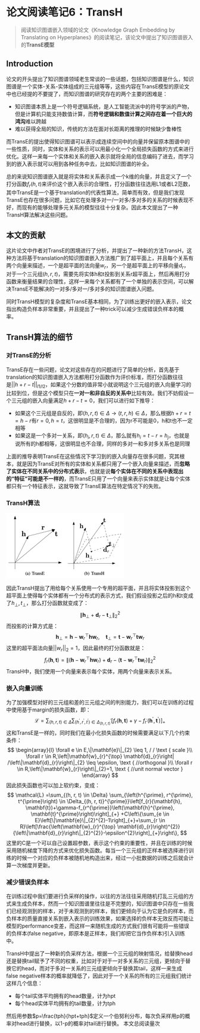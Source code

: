 # 论文阅读笔记6：TransH

> 阅读知识图谱嵌入领域的论文《Knowledge Graph Embedding by Translating on Hyperplanes》的阅读笔记，该论文中提出了知识图谱嵌入的**TransE模型**

## Introduction

​	  论文的开头提出了知识图谱领域老生常谈的一些话题，包括知识图谱是什么，知识图谱是一个实体-关系-实体组成的三元组等等，这些内容在TransE模型的原论文中也已经提的不要提了，而知识图谱的研究存在的两个主要的困难是：

- 知识图谱本质上是一个符号逻辑系统，是人工智能流派中的符号学派的产物，但是计算机只能支持数值计算，而**符号逻辑和数值计算之间存在着一个巨大的鸿沟**难以跨越
- 难以获得全局的知识，传统的方法在面对长距离的推理的时候缺少鲁棒性

而TransE的提出使得知识图谱可以表示成连续空间中的向量并保留原本图谱中的一些性质，同时，实体和关系的表示可以用最小化一个全局损失函数的方式来进行优化。这样一来每一个实体和关系的嵌入表示就将全局的信息编码了进去，而学习到的嵌入表示就可以用到各种任务中去，比如知识图谱的补全。

​	  总的来说知识图谱嵌入就是将实体和关系表示成一个k维的向量，并且定义了一个打分函数$f_r(h,t)$来评价这个嵌入表示的合理性，打分函数往往选用L1或者L2范数，其中TransE是一个基于translation的代表性算法，简单而有效，但是我们发现TransE也存在很多问题，比如它在处理多对一/一对多/多对多的关系的时候表现不好，而现有的能够处理多元关系的模型往往十分复杂。因此本文提出了一种TransH算法解决这些问题。

## 本文的贡献

​	  这片论文中作者对TransE的困境进行了分析，并提出了一种新的方法TransH，这种方法将基于translation的知识图谱嵌入方法推广到了超平面上，并且每个关系有两个向量来描述，一个是超平面的法向量$w_r$，另一个是超平面上的平移向量$d_r$，对于一个三元组$(h,r,t)$，需要先将实体h和t投影到关系r超平面上，然后再用打分函数来衡量结果的合理性，这样一来每个关系都有了一个单独的表示空间，可以解决TransE不能解决的一对多/多对一/多对多的知识图谱嵌入问题。

​	  同时TransH模型的复杂度和TransE基本相同，为了训练出更好的嵌入表示，论文指出构造负样本非常重要，并且提出了一种trick可以减少生成错误负样本的概率。

## TransH算法的细节

### 对TransE的分析

​	  TransE存在一些问题，论文对这些存在的问题进行了简单的分析，首先基于translation的知识图谱嵌入方法都用打分函数作为评价标准，而打分函数往往是$||h+r-t||_{l1/l2}$，如果这个分数的值非常小就说明这个三元组的嵌入向量学习的比较到位，但是这个模型只在**一对一和非自反的关系中**比较有效。我们不妨假设一个三元组的嵌入向量满足$h+r-t=0$，我们可以进行如下推导：

- 如果这个三元组是自反的，即$(h,r,t)\in \Delta\rightarrow (t,r,h)\in \Delta$，那么根据$h+r=t=h-r$有$r=0,h=t$，这很明显是不合理的，因为r不可能是0，h和t也不一定相等
- 如果这是一个多对一关系，即$(h_i,r,t)\in \Delta$，那么就有$h_i=t-r=h_j$，也就是说所有的h都相等，这很明显也不合理，同样的多对一和多对多关系也是同理

上面的推导表明TransE在这些情况下学习到的嵌入向量存在很多问题，究其根本，就是因为TransE对所有的实体和关系都只用了一个嵌入向量来描述，而**忽略了实体在不同关系中的分布式表示**，也就是说**每个实体在不同的关系中表现出的“特征”可能是不一样的**，而TransE只用了一个向量来表示实体就是让每个实体都只有一个特征表示，这就导致了TransE算法在特定情况下的失败。

### TransH算法

<img src="static/image-20210726182518068.png" alt="image-20210726182518068" style="zoom:50%;" />

​	  因此TransH提出了用给每个关系使用一个专用的超平面，并且将实体投影到这个超平面上使得每个实体都有一个分布式的表示方式，我们假设投影之后的h和t变成了$h_{\perp},t_{\perp}$，那么打分函数就变成了：
$$
\|\mathbf{h}_{\perp}+\mathbf{d}_{r}-\mathbf{t}_{\perp}\|_{2}^{2}
$$
而投影的计算方式是：
$$
\mathbf{h}_{\perp}=\mathbf{h}-\mathbf{w}_{r}^{\top} \mathbf{h} \mathbf{w}_{r}, \quad \mathbf{t}_{\perp}=\mathbf{t}-\mathbf{w}_{r}^{\top} \mathbf{t} \mathbf{w}_{r}
$$
这里的超平面法向量$||w_r||_2=1$，因此最终的打分函数就是：
$$
f_{r}(\mathbf{h}, \mathbf{t})=\left\|\left(\mathbf{h}-\mathbf{w}_{r}^{\top} \mathbf{h} \mathbf{w}_{r}\right)+\mathbf{d}_{r}-\left(\mathbf{t}-\mathbf{w}_{r}^{\top} \mathbf{t} \mathbf{w}_{r}\right)\right\|_{2}^{2}
$$
TransH中，我们使用一个向量来表示每个实体，用两个向量来表示关系。

### 嵌入向量训练

​	  为了加强模型对好的三元组和差的三元组之间的判别能力，我们可以在训练的过程中使用基于margin的损失函数，即：
$$
\mathcal{L}=\sum_{(h, r, t) \in \Delta} \sum_{\left(h^{\prime}, r^{\prime}, t^{\prime}\right) \in \Delta_{(h, r, t)}^{\prime}}\left[f_{r}(\mathbf{h}, \mathbf{t})+\gamma-f_{r^{\prime}}\left(\mathbf{h}^{\prime}, \mathbf{t}^{\prime}\right)\right]_{+}
$$
这和TransE是一样的，同时我们在最小化损失函数的时候需要满足以下几个约束条件：
$$
\begin{array}{l}
\forall e \in E,\|\mathbf{e}\|_{2} \leq 1, / / \text { scale }\\
\forall r \in R,\left|\mathbf{w}_{r}^{\top} \mathbf{d}_{r}\right| /\left\|\mathbf{d}_{r}\right\|_{2} \leq \epsilon, \text { //orthogonal }\\
\forall r \in R,\left\|\mathbf{w}_{r}\right\|_{2}=1, \text { //unit normal vector }
\end{array}
$$
因此损失函数也可以加上软约束，变成：
$$
\mathcal{L} =\sum_{(h, r, t) \in \Delta} \sum_{\left(h^{\prime}, r^{\prime}, t^{\prime}\right) \in \Delta_{(h, r, t)}^{\prime}}\left[f_{r}(\mathbf{h}, \mathbf{t})+\gamma-f_{r^{\prime}}\left(\mathbf{h}^{\prime}, \mathbf{t}^{\prime}\right)\right]_{+}
+C\left\{\sum_{e \in E}\left[\|\mathbf{e}\|_{2}^{2}-1\right]_{+}+\sum_{r \in R}\left[\frac{\left(\mathbf{w}_{r}^{\top} \mathbf{d}_{r}\right)^{2}}{\left\|\mathbf{d}_{r}\right\|_{2}^{2}}-\epsilon^{2}\right]_{+}\right\},
$$
这里的C是一个可以自己设置超参数，表示这个约束的重要性，并且在训练的时候采用随机梯度下降的方式来优化损失函数。每当一个三元组的正样本被选择进行训练的时候一个对应的负样本被随机地构造出来，经过一小批数据的训练之后就会计算一次梯度并更新。

### 减少错误负样本

​	  在训练过程中我们要进行负采样的操作，以往的方法往往采用随机打乱三元组的方式来生成负样本，然而一个知识图谱里往往是不完整的，知识图谱中只存在一些我们已经观测到的样本，对于未观测到的样本，我们更倾向于认为它是负的样本，而负样本的质量直接关系到嵌入表示的训练效果，如果选择的负样本无效反而可能让模型的performance变差，而这样一来随机生成的方式我们很有可能将一些错误的负样本(false negative，即原本是正样本，我们却把它当作负样本)引入训练中。

​	  TransH中提出了一种新的负采样方法，根据一个三元组的映射情况，给替换head还是替换tail赋予了不同的权重，比如对于对于一对多关系的三元组，更倾向于替换它的head，而对于多对一关系的三元组更倾向于替换其tail，这样一来生成false negative样本的概率就降低了，因此对于一个关系的所有的三元组我们统计这样几个信息：

- 每个tail实体平均拥有的head数量，计为hpt
- 每个head实体平均拥有的tail数量，计为tph

然后用参数$p=\frac{tph}{hpt+tph}$定义一个伯努利分布，每次负采样用p的概率对head进行替换，以1-p的概率对tail进行替换。
<span id=busuanzi_container_page_pv>本文总阅读量<span id=busuanzi_value_page_pv></span>次</span>

